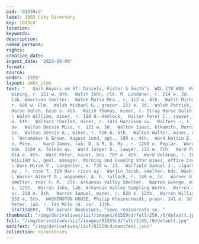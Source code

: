 ```yaml
---
pid: '01559cd'
label: 1883 City Directory
key: 1883cd
location: 
keywords: 
description: 
named_persons: 
rights: 
creation_date: 
ingest_date: '2023-08-09'
format: 
source: 
order: '1559'
layout: cmhc_item
text: "   Gash Buyers om 57: Daniels, Fisher & Smith’s  WAL 278 WAS  Walsh James R.,
  mining, r. 121 w. 8th.  Walsh John, clk. M. Londoner, r. 214 e. 3d.  Waleh John,
  lab. American Smelter.  Waleh Maria Mra., r, 112 w. 4th.  Walsh Michael, blkemith,
  r. 606 w. Elm.  Walsh Michael G., grocer. 223 e. 3d,  Walsh Patrick, miner, r. Stray
  Horse Gulch, head e. 4th.  Waish Thomas, miner, r. Stray Horse Gulch, head e. 4th.
  \ Walsh William, miner, r. 100 8. Hemlock,  Walter Peter C., sawyer, r. rear 523
  e. 6th.  Walters Charles, miner, r. 1415 Harrison av.  Walters —, r. 711 Harrison
  av.  Walton Bessie Miss, r. 121 w. 3d.  Walton Isaac, blkamith, Morning Star Mining
  Co.  Walton Jessie A., miner, r. 526 6. 5th.  Walton Walter, miner, r. 624 e. 10th.
  \ ‘Wanamaker & Brown, August Lund, agt., 109 e. 4th,  Ward Hattie E. Mra., r. 715
  n, Pine. .  Ward James, lab: D. & R. G. Ry., r. 1200 n. Poplar.  Ward James, miner,
  bds. 1184 a. Toledo av.  Ward Jasper D., lawyer, 115 e. Sth.  Ward Patrick, boarding,
  814 e. 4th.  Ward Peter, miner, bds. 707 e. 4th.  Ward Velknap, r. 106 ¢. 2d.  WARD
  WILLIAM S., genl. manager, Morning and Evening Star mines, office Carbonate Hill.
  \ Ware Hiram V., carpenter, x. 730 w. 24.  Warfield Samuel J., cigars, 314 Harrison
  ay., r. room 7, 319 Har- rison ay.  Warjin Jacob, smelter, bds. Washington House.
  \ Warner Albert D., wagonmkr, A. E. Tulloch, r. 140 e, 2d.  Warner H., lab. La Plata
  Smelter. rner ©. M., clk. Arkansas Valley Smelter.  Warren George, miner, r. 620
  e. 12th.  Warren John, lab. Arkansas Valley Sampling Works.  Warren Jolin W., mining,
  vr. 218 e. 8th.  Warren Samuel, miner, r. 620 e. 12th,  Warren William U., miner,
  533 e, Sth.  WASHINGTON HOUSE, Philip Kleinschmidt, propr. 141 e. 3d.  Washington
  Peter, lab. r. Ten Mile rd. cor. 13th.                                FANCY GOODS,
  STATIONERY,  The Gorner Bookstore, “sews renionrcats se. "
thumbnail: "/img/derivatives/iiif/images/01559cd/full/250,/0/default.jpg"
full: "/img/derivatives/iiif/images/01559cd/full/1140,/0/default.jpg"
manifest: "/img/derivatives/iiif/01559cd/manifest.json"
collection: directories
---
```

